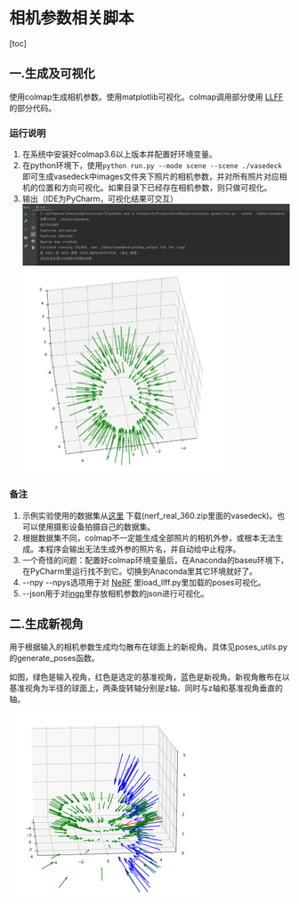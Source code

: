 # 相机参数相关脚本

[toc]

## 一.生成及可视化 
使用colmap生成相机参数。使用matplotlib可视化。colmap调用部分使用 [LLFF](https://github.com/Fyusion/LLFF) 的部分代码。
### 运行说明
1. 在系统中安装好colmap3.6以上版本并配置好环境变量。
2. 在python环境下，使用```python run.py --mode scene --scene ./vasedeck ```即可生成vasedeck中images文件夹下照片的相机参数，并对所有照片对应相机的位置和方向可视化。如果目录下已经存在相机参数，则只做可视化。
3. 输出（IDE为PyCharm，可视化结果可交互）
   <img src="./pic/命令行输出.png" alt="命令行输出" style="zoom:50%;" />
   <img src="./pic/可视化.png" alt="可视化" style="zoom:50%;" />
### 备注
1. 示例实验使用的数据集从[这里](https://drive.google.com/drive/folders/128yBriW1IG_3NJ5Rp7APSTZsJqdJdfc1) 下载(nerf_real_360.zip里面的vasedeck)。也可以使用摄影设备拍摄自己的数据集。
2. 根据数据集不同，colmap不一定能生成全部照片的相机外参，或根本无法生成。本程序会输出无法生成外参的照片名，并自动给中止程序。
3. 一个奇怪的问题：配置好colmap环境变量后，在Anaconda的baseu环境下，在PyCharm里运行找不到它。切换到Anaconda里其它环境就好了。
4. --npy --npys选项用于对 [NeRF](https://github.com/bmild/nerf) 里load_llff.py里加载的poses可视化。
4. --json用于对[ingp](https://github.com/NVlabs/instant-ngp)里存放相机参数的json进行可视化。

## 二.生成新视角

用于根据输入的相机参数生成均匀散布在球面上的新视角。具体见poses_utils.py的generate_poses函数。

如图，绿色是输入视角，红色是选定的基准视角，蓝色是新视角。新视角散布在以基准视角为半径的球面上，两条旋转轴分别是z轴、同时与z轴和基准视角垂直的轴。

<img src=".\pic\新视角.png" style="zoom:50%;" />
